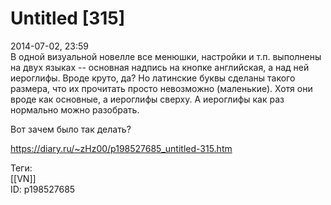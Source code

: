 Untitled [315]
===============

   
 2014-07-02, 23:59   
  В одной визуальной новелле все менюшки, настройки и т.п. выполнены на двух языках -- основная надпись на кнопке английская, а над ней иероглифы. Вроде круто, да? Но латинские буквы сделаны такого размера, что их прочитать просто невозможно (маленькие). Хотя они вроде как основные, а иероглифы сверху. А иероглифы как раз нормально можно разобрать.   
   
 Вот зачем было так делать?   
    
 <https://diary.ru/~zHz00/p198527685_untitled-315.htm>   
   
 Теги:   
 [[VN]]   
 ID: p198527685
